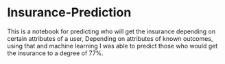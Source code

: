 # Insurance-Prediction
This is a notebook for predicting who will get the insurance depending on certain attributes of a user,
Depending on attributes of known outcomes, using that and machine learning I was able to predict those who would get the insurance to a degree of 77%.
